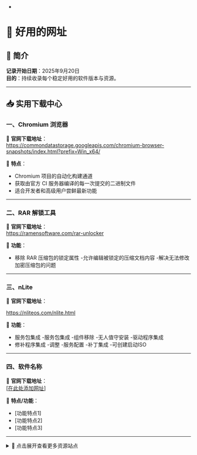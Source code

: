 -
# 🧪 好用的网址

## 📅 简介

**记录开始日期**：2025年9月20日  
**目的**：持续收录每个稳定好用的软件版本与资源。

---

## 📥 实用下载中心

### 一、Chromium 浏览器

🔗 **官网下载地址**：  
https://commondatastorage.googleapis.com/chromium-browser-snapshots/index.html?prefix=Win_x64/

📌 **特点**：  
- Chromium 项目的自动化构建通道  
- 获取由官方 CI 服务器编译的每一次提交的二进制文件  
- 适合开发者和高级用户尝鲜最新功能

---

### 二、RAR 解锁工具

🔗 **官网下载地址**：  
https://ramensoftware.com/rar-unlocker

📌 **功能**：  
- 移除 RAR 压缩包的锁定属性
-允许编辑被锁定的压缩文档内容
-解决无法修改加密压缩包的问题

---

### 三、nLite

🔗 **官网下载地址**：  

https://nliteos.com/nlite.html

📌 **功能**：  
- 服务包集成
-服务包集成
-组件移除
-无人值守安装
-驱动程序集成
- 修补程序集成
-调整
-服务配置
-补丁集成
-可创建启动ISO

---

### 四、软件名称

🔗 **官网下载地址**：  
[[在此处添加网址](https://www.ntlite.com/download/)]

📌 **特点/功能**：  
- [功能特点1]
- [功能特点2]
- [功能特点3]

---
<details>
<summary>📂 点击展开查看更多资源站点</summary>

  <br>

### 五、软件名称

🔗 **官网下载地址**：  
[在此处添加网址]

📌 **特点/功能**：  
- [功能特点1]
- [功能特点2]
- [功能特点3]

---

</details>
